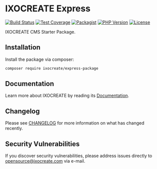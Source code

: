 # IXOCREATE Express

[![Build Status](https://travis-ci.com/ixocreate/express-package.svg?branch=master)](https://travis-ci.com/ixocreate/express-package)
[![Test Coverage](https://coveralls.io/repos/github/ixocreate/express-package/badge.svg?branch=master)](https://coveralls.io/github/ixocreate/express-package?branch=master)
[![Packagist](https://img.shields.io/packagist/v/ixocreate/express-package.svg)](https://packagist.org/packages/ixocreate/express-package)
[![PHP Version](https://img.shields.io/packagist/php-v/ixocreate/express-package.svg)](https://packagist.org/packages/ixocreate/express-package)
[![License](https://img.shields.io/github/license/ixocreate/express-package.svg)](LICENSE)

IXOCREATE CMS Starter Package.

## Installation

Install the package via composer:

```sh
composer require ixocreate/express-package
```

## Documentation

Learn more about IXOCREATE by reading its [Documentation](https://ixocreate.github.io/).

## Changelog

Please see [CHANGELOG](CHANGELOG.md) for more information on what has changed recently.

## Security Vulnerabilities

If you discover security vulnerabilities, please address issues directly to opensource@ixocreate.com via e-mail.
